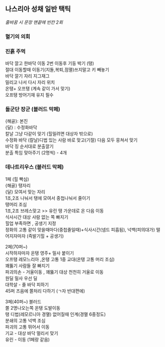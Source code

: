 ## 나스리아 성채 일반 택틱
*줄바꿈 시 문장 맨끝에 빈칸 2회*
### 혈기의 의회
### 진흙 주먹
바닥 깔고 한바닥 이동 2번 이동후 기둥 박기 (탱)  
절대 이동할때 이동기(지돌,복퇴,점멸)쓰지말고 키 빼놓기  
바닥 깔기 자리 지그재그  
밀리고 나서 다시 자리 위치  
온탱+ 오프탱 (계속 같이 가서 맞기)  
오프탱 방어기재 유지 필수  


### 돌군단 장군 (블러드 막페)
{해골}: 본진  
{달} : 수정화바닥  
칼날 그냥 다같이 맞기 (힐밀려면 대상자 밖으로)  
수정화 바닥 (칼날)디법 있는 사람 바로 맞고(기절) 다음 모두 뭉쳐서 맞기  
바닥 징 순서대로 분출깔기  
분출 특임 맞아주기 (2명씩) - 4개  


### 데나트리우스 (블러드 막페)

1페 (힐 빡심)  
{해골} 탱자리  
{달} 모여서 맞는 자리  
1조,2조 나눠서 탱에 모여서 중첩나눠서 줄이기  
탱머리 조심  
1조,2조 브레스맞고 >> 유린 탱 가운데로 온 다음 이동  
식사시간 대상 사람 없는 쪽 빠지기  
힐업 부족하면 , 공생기 지정  
정화의 고통 같이 맞을때마다(중첩줄일때)+식사시간(넴드 피흡됨), 넉백(피의대가) 떨어지자마자 (즉발기힐 + 공생기)  

2페(70퍼~)  
시작하자마자 온탱 영주+ 밀사 붙이기  
오프탱 레모느리아 ,온탱 고통 1중 교대(온탱 고통 머리 조심)  
꽤뚫기 사람들 잘 빠지기  
파괴의손 - 거울이동 , 꽤뚫기 대상 천천히 거울로 이동  
원딜 밀사 우선 딜  
대학살 - 줄 바닥 피하기  
45퍼 즈음에 쫄처리 다하기 (ㄱ자 반대편에)  

3페(40퍼~) 블러드  
쫄 2명나오는쪽 온탱 도발이동  
탱 디법(레모르니아 경멸) 없어질때 인계(경멸 6중정도)     
분쇄의 고통 넉백 조심  
파괴의 고통 뛰어서 이동  
기교 - 대상 바닥 멀리서 맞기  
유린 - 이동 (1페랑 같음)




